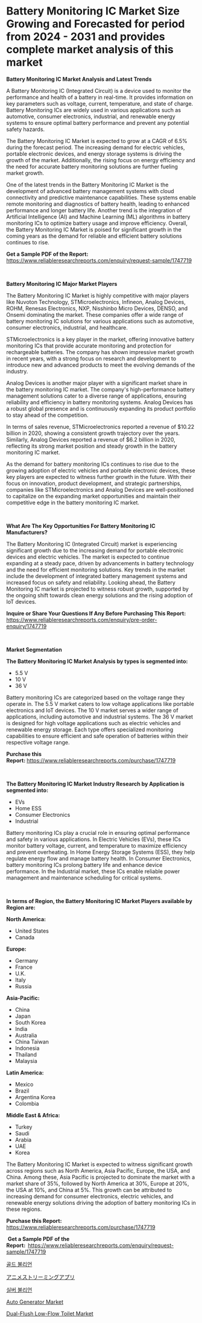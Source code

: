 <p><h1>Battery Monitoring IC Market Size Growing and Forecasted for period from 2024 - 2031 and provides complete market analysis of this market</h1></p><p><strong>Battery Monitoring IC Market Analysis and Latest Trends</strong></p>
<p><p>A Battery Monitoring IC (Integrated Circuit) is a device used to monitor the performance and health of a battery in real-time. It provides information on key parameters such as voltage, current, temperature, and state of charge. Battery Monitoring ICs are widely used in various applications such as automotive, consumer electronics, industrial, and renewable energy systems to ensure optimal battery performance and prevent any potential safety hazards.</p><p>The Battery Monitoring IC Market is expected to grow at a CAGR of 6.5% during the forecast period. The increasing demand for electric vehicles, portable electronic devices, and energy storage systems is driving the growth of the market. Additionally, the rising focus on energy efficiency and the need for accurate battery monitoring solutions are further fueling market growth.</p><p>One of the latest trends in the Battery Monitoring IC Market is the development of advanced battery management systems with cloud connectivity and predictive maintenance capabilities. These systems enable remote monitoring and diagnostics of battery health, leading to enhanced performance and longer battery life. Another trend is the integration of Artificial Intelligence (AI) and Machine Learning (ML) algorithms in battery monitoring ICs to optimize battery usage and improve efficiency. Overall, the Battery Monitoring IC Market is poised for significant growth in the coming years as the demand for reliable and efficient battery solutions continues to rise.</p></p>
<p><strong>Get a Sample PDF of the Report:&nbsp;</strong> <a href="https://www.reliableresearchreports.com/enquiry/request-sample/1747719">https://www.reliableresearchreports.com/enquiry/request-sample/1747719</a></p>
<p>&nbsp;</p>
<p><strong>Battery Monitoring IC Major Market Players</strong></p>
<p><p>The Battery Monitoring IC Market is highly competitive with major players like Nuvoton Technology, STMicroelectronics, Infineon, Analog Devices, ROHM, Renesas Electronics, NXP, Nisshinbo Micro Devices, DENSO, and Onsemi dominating the market. These companies offer a wide range of battery monitoring IC solutions for various applications such as automotive, consumer electronics, industrial, and healthcare.</p><p>STMicroelectronics is a key player in the market, offering innovative battery monitoring ICs that provide accurate monitoring and protection for rechargeable batteries. The company has shown impressive market growth in recent years, with a strong focus on research and development to introduce new and advanced products to meet the evolving demands of the industry.</p><p>Analog Devices is another major player with a significant market share in the battery monitoring IC market. The company's high-performance battery management solutions cater to a diverse range of applications, ensuring reliability and efficiency in battery monitoring systems. Analog Devices has a robust global presence and is continuously expanding its product portfolio to stay ahead of the competition.</p><p>In terms of sales revenue, STMicroelectronics reported a revenue of $10.22 billion in 2020, showing a consistent growth trajectory over the years. Similarly, Analog Devices reported a revenue of $6.2 billion in 2020, reflecting its strong market position and steady growth in the battery monitoring IC market.</p><p>As the demand for battery monitoring ICs continues to rise due to the growing adoption of electric vehicles and portable electronic devices, these key players are expected to witness further growth in the future. With their focus on innovation, product development, and strategic partnerships, companies like STMicroelectronics and Analog Devices are well-positioned to capitalize on the expanding market opportunities and maintain their competitive edge in the battery monitoring IC market.</p></p>
<p>&nbsp;</p>
<p><strong>What Are The Key Opportunities For Battery Monitoring IC Manufacturers?</strong></p>
<p><p>The Battery Monitoring IC (Integrated Circuit) market is experiencing significant growth due to the increasing demand for portable electronic devices and electric vehicles. The market is expected to continue expanding at a steady pace, driven by advancements in battery technology and the need for efficient monitoring solutions. Key trends in the market include the development of integrated battery management systems and increased focus on safety and reliability. Looking ahead, the Battery Monitoring IC market is projected to witness robust growth, supported by the ongoing shift towards clean energy solutions and the rising adoption of IoT devices.</p></p>
<p><strong>Inquire or Share Your Questions If Any Before Purchasing This Report:</strong> <a href="https://www.reliableresearchreports.com/enquiry/pre-order-enquiry/1747719">https://www.reliableresearchreports.com/enquiry/pre-order-enquiry/1747719</a></p>
<p>&nbsp;</p>
<p><strong>Market Segmentation</strong></p>
<p><strong>The Battery Monitoring IC Market Analysis by types is segmented into:</strong></p>
<p><ul><li>5.5 V</li><li>10 V</li><li>36 V</li></ul></p>
<p><p>Battery monitoring ICs are categorized based on the voltage range they operate in. The 5.5 V market caters to low voltage applications like portable electronics and IoT devices. The 10 V market serves a wider range of applications, including automotive and industrial systems. The 36 V market is designed for high voltage applications such as electric vehicles and renewable energy storage. Each type offers specialized monitoring capabilities to ensure efficient and safe operation of batteries within their respective voltage range.</p></p>
<p><strong>Purchase this Report:&nbsp;</strong><a href="https://www.reliableresearchreports.com/purchase/1747719">https://www.reliableresearchreports.com/purchase/1747719</a></p>
<p>&nbsp;</p>
<p><strong>The Battery Monitoring IC Market Industry Research by Application is segmented into:</strong></p>
<p><ul><li>EVs</li><li>Home ESS</li><li>Consumer Electronics</li><li>Industrial</li></ul></p>
<p><p>Battery monitoring ICs play a crucial role in ensuring optimal performance and safety in various applications. In Electric Vehicles (EVs), these ICs monitor battery voltage, current, and temperature to maximize efficiency and prevent overheating. In Home Energy Storage Systems (ESS), they help regulate energy flow and manage battery health. In Consumer Electronics, battery monitoring ICs prolong battery life and enhance device performance. In the Industrial market, these ICs enable reliable power management and maintenance scheduling for critical systems.</p></p>
<p>&nbsp;</p>
<p><strong>In terms of Region, the Battery Monitoring IC Market Players available by Region are:</strong></p>
<p>
    <p> <strong> North America: </strong>
        <ul>
            <li>United States</li>
            <li>Canada</li>
        </ul>
        </p> 
    <p> <strong> Europe: </strong>
        <ul>
            <li>Germany</li>
            <li>France</li>
            <li>U.K.</li>
            <li>Italy</li>
            <li>Russia</li>
        </ul>
        </p> 
    <p> <strong> Asia-Pacific: </strong>
        <ul>
            <li>China</li>
            <li>Japan</li>
            <li>South Korea</li>
            <li>India</li>
            <li>Australia</li>
            <li>China Taiwan</li>
            <li>Indonesia</li>
            <li>Thailand</li>
            <li>Malaysia</li>
        </ul>
        </p> 
    <p> <strong> Latin America: </strong>
        <ul>
            <li>Mexico</li>
            <li>Brazil</li>
            <li>Argentina Korea</li>
            <li>Colombia</li>
        </ul>
        </p> 
    <p> <strong> Middle East & Africa: </strong>
        <ul>
            <li>Turkey</li>
            <li>Saudi</li>
            <li>Arabia</li>
            <li>UAE</li>
            <li>Korea</li>
        </ul>
    </p>
    </p>
<p><p>The Battery Monitoring IC Market is expected to witness significant growth across regions such as North America, Asia Pacific, Europe, the USA, and China. Among these, Asia Pacific is projected to dominate the market with a market share of 35%, followed by North America at 30%, Europe at 20%, the USA at 10%, and China at 5%. This growth can be attributed to increasing demand for consumer electronics, electric vehicles, and renewable energy solutions driving the adoption of battery monitoring ICs in these regions.</p></p>
<p><strong>Purchase this Report: </strong><a href="https://www.reliableresearchreports.com/purchase/1747719">https://www.reliableresearchreports.com/purchase/1747719</a></p>
<p>&nbsp;<strong>Get a Sample PDF of the Report:&nbsp;&nbsp;</strong><a href="https://www.reliableresearchreports.com/enquiry/request-sample/1747719">https://www.reliableresearchreports.com/enquiry/request-sample/1747719</a></p>
<p><strong></strong></p>
<p><p><a href="https://github.com/trmesnao7959541/Market-Research-Report-List-1/blob/main/60555738887.md">골드 불리언</a></p><p><a href="https://github.com/xnljig2898992/Market-Research-Report-List-1/blob/main/25570759605.md">アニメストリーミングアプリ</a></p><p><a href="https://github.com/vsn7qpua81q/Market-Research-Report-List-1/blob/main/29216388888.md">실버 불리언</a></p><p><a href="https://issuu.com/reportprime-2/docs/auto-generator-market-size-2030.pptx">Auto Generator Market</a></p><p><a href="https://github.com/myacatherineblakecaczo9vcsw/Market-Research-Report-List-2/blob/main/dual-flush-low-flow-toilet-market.md">Dual-Flush Low-Flow Toilet Market</a></p></p>